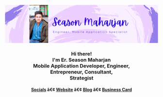 
  
<div align="center">
  <a href="https://season.info.np"><img src="images/stephenajulu header 2.png" alt="Snmn's Header"></a>

  <br>
  
<h3>Hi there!<br>I'm Er. Season Maharjan<br>Mobile Application Developer, Engineer, <br>Entrepreneur, Consultant, <br>Strategist</h3>

<h4> <a href="https://season.info.np">Socials</a> â€¢ <a href="https://season.info.np">Website</a> â€¢ <a href="https://season.info.np">Blog</a> â€¢ <a href="https://season.info.np">Business Card</a> </h4>



